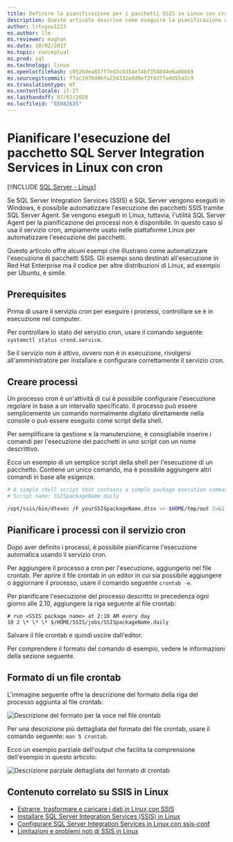 ```yaml
---
title: Definire la pianificazione per i pacchetti SSIS in Linux con cron
description: Questo articolo descrive come eseguire la pianificazione di pacchetti di SQL Server Integration Services (SSIS) in Linux con il servizio cron.
author: lrtoyou1223
ms.author: lle
ms.reviewer: maghan
ms.date: 10/02/2017
ms.topic: conceptual
ms.prod: sql
ms.technology: linux
ms.openlocfilehash: c0526dea857f7ed3cb354e74bf3580d4e6a06669
ms.sourcegitcommit: f7ac1976d4bfa224332edd9ef2f4377a4d55a2c9
ms.translationtype: HT
ms.contentlocale: it-IT
ms.lasthandoff: 07/02/2020
ms.locfileid: "85882635"
---
```

# <a name="schedule-sql-server-integration-services-package-execution-on-linux-with-cron"></a>Pianificare l'esecuzione del pacchetto SQL Server Integration Services in Linux con cron

[!INCLUDE [SQL Server - Linux](../includes/applies-to-version/sql-linux.md)]

Se SQL Server Integration Services (SSIS) e SQL Server vengono eseguiti in Windows, è possibile automatizzare l'esecuzione dei pacchetti SSIS tramite SQL Server Agent. Se vengono eseguiti in Linux, tuttavia, l'utilità SQL Server Agent per la pianificazione dei processi non è disponibile. In questo caso si usa il servizio cron, ampiamente usato nelle piattaforme Linux per automatizzare l'esecuzione dei pacchetti.

Questo articolo offre alcuni esempi che illustrano come automatizzare l'esecuzione di pacchetti SSIS. Gli esempi sono destinati all'esecuzione in Red Hat Enterprise ma il codice per altre distribuzioni di Linux, ad esempio per Ubuntu, è simile.

## <a name="prerequisites"></a>Prerequisites

Prima di usare il servizio cron per eseguire i processi, controllare se è in esecuzione nel computer.

Per controllare lo stato del servizio cron, usare il comando seguente: `systemctl status crond.service`.

Se il servizio non è attivo, ovvero non è in esecuzione, rivolgersi all'amministratore per installare e configurare correttamente il servizio cron.

## <a name="create-jobs"></a>Creare processi

Un processo cron è un'attività di cui è possibile configurare l'esecuzione regolare in base a un intervallo specificato. Il processo può essere semplicemente un comando normalmente digitato direttamente nella console o può essere eseguito come script della shell.

Per semplificare la gestione e la manutenzione, è consigliabile inserire i comandi per l'esecuzione dei pacchetti in uno script con un nome descrittivo.

Ecco un esempio di un semplice script della shell per l'esecuzione di un pacchetto. Contiene un unico comando, ma è possibile aggiungere altri comandi in base alle esigenze.

```bash
# A simple shell script that contains a simple package execution command
# Script name: SSISpackageName.daily

/opt/ssis/bin/dtexec /F yourSSISpackageName.dtsx >> $HOME/tmp/out 2>&1
```

## <a name="schedule-jobs-with-the-cron-service"></a>Pianificare i processi con il servizio cron

Dopo aver definito i processi, è possibile pianificarne l'esecuzione automatica usando il servizio cron.

Per aggiungere il processo a cron per l'esecuzione, aggiungerlo nel file crontab. Per aprire il file crontab in un editor in cui sia possibile aggiungere o aggiornare il processo, usare il comando seguente `crontab -e`.

Per pianificare l'esecuzione del processo descritto in precedenza ogni giorno alle 2.10, aggiungere la riga seguente al file crontab:

```
# run <SSIS package name> at 2:10 AM every day
10 2 \* \* \* $/HOME/SSIS/jobs/SSISpackageName.daily
```

Salvare il file crontab e quindi uscire dall'editor.

Per comprendere il formato del comando di esempio, vedere le informazioni della sezione seguente.
 
## <a name="format-of-a-crontab-file"></a>Formato di un file crontab

L'immagine seguente offre la descrizione del formato della riga del processo aggiunta al file crontab.

![Descrizione del formato per la voce nel file crontab](media/sql-server-linux-schedule-ssis-packages/ssis-linux-cron-job-definition.png)

Per una descrizione più dettagliata del formato del file crontab, usare il comando seguente: `man 5 crontab`.

Ecco un esempio parziale dell'output che facilita la comprensione dell'esempio in questo articolo:

![Descrizione parziale dettagliata del formato di crontab](media/sql-server-linux-schedule-ssis-packages/ssis-linux-cron-crontab-format.png)

## <a name="related-content-about-ssis-on-linux"></a>Contenuto correlato su SSIS in Linux
-   [Estrarre, trasformare e caricare i dati in Linux con SSIS](sql-server-linux-migrate-ssis.md)
-   [Installare SQL Server Integration Services (SSIS) in Linux](sql-server-linux-setup-ssis.md)
-   [Configurare SQL Server Integration Services in Linux con ssis-conf](sql-server-linux-configure-ssis.md)
-   [Limitazioni e problemi noti di SSIS in Linux](sql-server-linux-ssis-known-issues.md)

